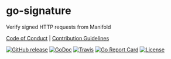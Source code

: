 # go-signature

Verify signed HTTP requests from Manifold

[Code of Conduct](./.github/CONDUCT.md) |
[Contribution Guidelines](./.github/CONTRIBUTING.md)

[![GitHub release](https://img.shields.io/github/tag/manifoldco/go-signature.svg?label=latest)](https://github.com/manifoldco/go-signature/releases)
[![GoDoc](https://img.shields.io/badge/godoc-reference-blue.svg)](https://godoc.org/github.com/manifoldco/go-signature)
[![Travis](https://img.shields.io/travis/manifoldco/go-signature/master.svg)](https://travis-ci.org/manifoldco/go-signature)
[![Go Report Card](https://goreportcard.com/badge/github.com/manifoldco/go-signature)](https://goreportcard.com/report/github.com/manifoldco/go-signature)
[![License](https://img.shields.io/badge/license-BSD-blue.svg)](./LICENSE.md)
